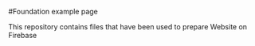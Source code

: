 #Foundation example page

This repository contains files that have been used to prepare Website on Firebase
